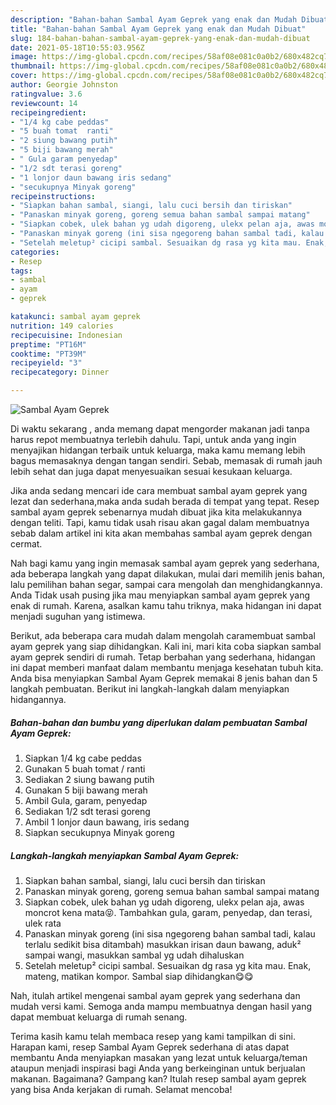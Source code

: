```yaml
---
description: "Bahan-bahan Sambal Ayam Geprek yang enak dan Mudah Dibuat"
title: "Bahan-bahan Sambal Ayam Geprek yang enak dan Mudah Dibuat"
slug: 184-bahan-bahan-sambal-ayam-geprek-yang-enak-dan-mudah-dibuat
date: 2021-05-18T10:55:03.956Z
image: https://img-global.cpcdn.com/recipes/58af08e081c0a0b2/680x482cq70/sambal-ayam-geprek-foto-resep-utama.jpg
thumbnail: https://img-global.cpcdn.com/recipes/58af08e081c0a0b2/680x482cq70/sambal-ayam-geprek-foto-resep-utama.jpg
cover: https://img-global.cpcdn.com/recipes/58af08e081c0a0b2/680x482cq70/sambal-ayam-geprek-foto-resep-utama.jpg
author: Georgie Johnston
ratingvalue: 3.6
reviewcount: 14
recipeingredient:
- "1/4 kg cabe peddas"
- "5 buah tomat  ranti"
- "2 siung bawang putih"
- "5 biji bawang merah"
- " Gula garam penyedap"
- "1/2 sdt terasi goreng"
- "1 lonjor daun bawang iris sedang"
- "secukupnya Minyak goreng"
recipeinstructions:
- "Siapkan bahan sambal, siangi, lalu cuci bersih dan tiriskan"
- "Panaskan minyak goreng, goreng semua bahan sambal sampai matang"
- "Siapkan cobek, ulek bahan yg udah digoreng, ulekx pelan aja, awas moncrot kena mata😝. Tambahkan gula, garam, penyedap, dan terasi, ulek rata"
- "Panaskan minyak goreng (ini sisa ngegoreng bahan sambal tadi, kalau terlalu sedikit bisa ditambah) masukkan irisan daun bawang, aduk² sampai wangi, masukkan sambal yg udah dihaluskan"
- "Setelah meletup² cicipi sambal. Sesuaikan dg rasa yg kita mau. Enak, mateng, matikan kompor. Sambal siap dihidangkan😋😋"
categories:
- Resep
tags:
- sambal
- ayam
- geprek

katakunci: sambal ayam geprek 
nutrition: 149 calories
recipecuisine: Indonesian
preptime: "PT16M"
cooktime: "PT39M"
recipeyield: "3"
recipecategory: Dinner

---
```



![Sambal Ayam Geprek](https://img-global.cpcdn.com/recipes/58af08e081c0a0b2/680x482cq70/sambal-ayam-geprek-foto-resep-utama.jpg)

Di waktu  sekarang , anda memang dapat mengorder makanan jadi tanpa harus repot membuatnya terlebih dahulu. Tapi, untuk anda yang ingin menyajikan hidangan terbaik untuk keluarga, maka kamu memang lebih bagus memasaknya dengan tangan sendiri. Sebab, memasak di rumah jauh lebih sehat dan juga dapat menyesuaikan sesuai kesukaan keluarga.

Jika anda sedang mencari ide cara membuat sambal ayam geprek yang lezat dan sederhana,maka anda sudah berada di tempat yang tepat. Resep sambal ayam geprek  sebenarnya mudah dibuat jika kita melakukannya dengan teliti. Tapi, kamu tidak usah risau akan gagal dalam membuatnya 
sebab dalam artikel ini kita akan membahas sambal ayam geprek dengan cermat.  



Nah bagi kamu yang ingin memasak sambal ayam geprek yang sederhana, ada beberapa langkah yang dapat dilakukan, mulai dari memilih jenis bahan, lalu pemilihan bahan segar, sampai cara mengolah dan menghidangkannya. Anda Tidak usah pusing jika mau menyiapkan sambal ayam geprek yang enak di rumah. Karena, asalkan kamu  tahu triknya, maka hidangan ini dapat menjadi suguhan yang istimewa.

Berikut, ada beberapa cara mudah dalam mengolah caramembuat sambal ayam geprek yang siap dihidangkan. Kali ini, mari kita coba siapkan sambal ayam geprek sendiri di rumah. Tetap berbahan yang sederhana, hidangan ini dapat memberi manfaat dalam membantu menjaga kesehatan tubuh kita. Anda bisa menyiapkan Sambal Ayam Geprek memakai 8 jenis bahan dan 5 langkah pembuatan. Berikut ini langkah-langkah dalam menyiapkan hidangannya.

<!--inarticleads1-->

##### Bahan-bahan dan bumbu yang diperlukan dalam pembuatan Sambal Ayam Geprek:

1. Siapkan 1/4 kg cabe peddas
1. Gunakan 5 buah tomat / ranti
1. Sediakan 2 siung bawang putih
1. Gunakan 5 biji bawang merah
1. Ambil  Gula, garam, penyedap
1. Sediakan 1/2 sdt terasi goreng
1. Ambil 1 lonjor daun bawang, iris sedang
1. Siapkan secukupnya Minyak goreng




<!--inarticleads2-->

##### Langkah-langkah menyiapkan Sambal Ayam Geprek:

1. Siapkan bahan sambal, siangi, lalu cuci bersih dan tiriskan
1. Panaskan minyak goreng, goreng semua bahan sambal sampai matang
1. Siapkan cobek, ulek bahan yg udah digoreng, ulekx pelan aja, awas moncrot kena mata😝. Tambahkan gula, garam, penyedap, dan terasi, ulek rata
1. Panaskan minyak goreng (ini sisa ngegoreng bahan sambal tadi, kalau terlalu sedikit bisa ditambah) masukkan irisan daun bawang, aduk² sampai wangi, masukkan sambal yg udah dihaluskan
1. Setelah meletup² cicipi sambal. Sesuaikan dg rasa yg kita mau. Enak, mateng, matikan kompor. Sambal siap dihidangkan😋😋




Nah, itulah artikel mengenai  sambal ayam geprek  yang sederhana dan mudah versi kami. Semoga anda mampu membuatnya dengan hasil yang dapat membuat keluarga di rumah senang. 

Terima kasih kamu telah membaca resep yang kami tampilkan di sini. Harapan kami, resep  Sambal Ayam Geprek sederhana di atas dapat membantu Anda menyiapkan masakan yang lezat untuk keluarga/teman ataupun menjadi inspirasi bagi Anda yang berkeinginan untuk berjualan makanan. Bagaimana? Gampang kan? Itulah resep sambal ayam geprek yang bisa Anda kerjakan di rumah. Selamat mencoba!

